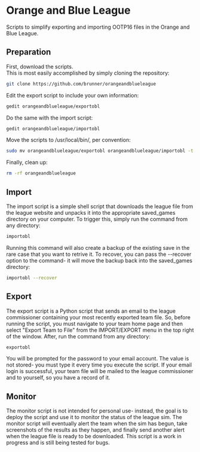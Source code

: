 # Orange and Blue League

Scripts to simplify exporting and importing OOTP16 files in the Orange and Blue League.

## Preparation

First, download the scripts.  
This is most easily accomplished by simply cloning the repository:

```bash
git clone https://github.com/brunner/orangeandblueleague
```

Edit the export script to include your own information:

```bash
gedit orangeandblueleague/exportobl
```

Do the same with the import script:

```bash
gedit orangeandblueleague/importobl
```

Move the scripts to /usr/local/bin/, per convention:

```bash
sudo mv orangeandblueleague/exportobl orangeandblueleague/importobl -t /usr/local/bin
```

Finally, clean up:

```bash
rm -rf orangeandblueleague
```

## Import

The import script is a simple shell script that downloads the league file from the league website and unpacks it into the appropriate saved_games directory on your computer. To trigger this, simply run the command from any directory:

```bash
importobl
```

Running this command will also create a backup of the existing save in the rare case that you want to retrive it. To recover, you can pass the --recover option to the command- it will move the backup back into the saved_games directory:

```bash
importobl --recover
```

## Export

The export script is a Python script that sends an email to the league commissioner containing your most recently exported team file. So, before running the script, you must navigate to your team home page and then select "Export Team to File" from the IMPORT/EXPORT menu in the top right of the window. After, run the command from any directory:

```bash
exportobl
```

You will be prompted for the password to your email account. The value is not stored- you must type it every time you execute the script. If your email login is successful, your team file will be mailed to the league commissioner and to yourself, so you have a record of it.

## Monitor

The monitor script is not intended for personal use- instead, the goal is to deploy the script and use it to monitor the status of the league sim. The monitor script will eventually alert the team when the sim has begun, take screenshots of the results as they happen, and finally send another alert when the league file is ready to be downloaded. This script is a work in progress and is still being tested for bugs.